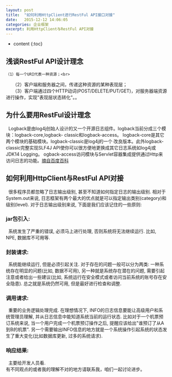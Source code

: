 ```yaml
---
layout: post
title:  "如何利用HttpClient进行RestFul API接口对接"
date:   2015-12-12 14:06:05
categories: 企业框架
excerpt: 利用HttpClient与RestFul API对接
---
```


* content
{:toc}

## 浅谈RestFul API设计理念 
    （1）每一个URI代表一种资源；<br>
　　（2）客户端和服务器之间，传递这种资源的某种表现层；<br>
　　（3）客户端通过四个HTTP动词(POST/DELETE/PUT/GET)，对服务器端资源进行操作，实现"表现层状态转化"。。<br/>

## 为什么要用RestFul设计理念
  &nbsp;&nbsp;Logback是由log4j创始人设计的又一个开源日志组件。logback当前分成三个模块：logback-core,logback- classic和logback-access。
  logback-core是其它两个模块的基础模块。logback-classic是log4j的一个 改良版本。此外logback-classic完整实现SLF4J API使你可以很方便地更换成其它日志系统如log4j或JDK14 Logging。
  ogback-access访问模块与Servlet容器集成提供通过Http来访问日志的功能。[摘自百度百科](http://baike.baidu.com/link?url=gD7VVoX1Ld3nG66ol-ZcU7sm2g33mwQ9vvGQA7fLV4C92907ydESGM4S1Dg7p7o3KSCzvaytYu3bBL-YUlAv0_) <br/>

## 如何利用HttpClient与RestFul API对接
&nbsp;&nbsp;很多程序员都忽略了日志输出级别, 甚至不知道如何指定日志的输出级别. 相对于System.out来说, 日志框架有两个最大的优点就是可以指定输出类别(category)和级别(level). 对于日志输出级别来说, 下面是我们应该记住的一些原则: <br/>

### jar包引入:
&nbsp;&nbsp;系统发生了严重的错误, 必须马上进行处理, 否则系统将无法继续运行. 比如, NPE, 数据库不可用等. <br/>

### 封装请求:
&nbsp;&nbsp;系统能继续运行, 但是必须引起关注. 对于存在的问题一般可以分为两类: 一种系统存在明显的问题(比如, 数据不可用), 另一种就是系统存在潜在的问题, 需要引起注意或者给出一些建议(比如, 系统运行在安全模式或者访问当前系统的账号存在安全隐患). 总之就是系统仍然可用, 但是最好进行检查和调整. <br/>

### 调用请求:
&nbsp;&nbsp;重要的业务逻辑处理完成. 在理想情况下, INFO的日志信息要能让高级用户和系统管理员理解, 并从日志信息中能知道系统当前的运行状态. 比如对于一个机票预订系统来说, 当一个用户完成一个机票预订操作之后, 提醒应该给出"谁预订了从A到B的机票". 另一个需要输出INFO信息的地方就是一个系统操作引起系统的状态发生了重大变化(比如数据库更新, 过多的系统请求). <br/>

### 响应结果:
&nbsp;&nbsp;主要给开发人员看. <br/>
有不同观点的或者我的理解不对的地方请联系我，咱们一起讨论进步。
